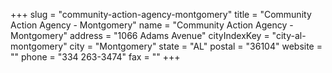 +++
slug = "community-action-agency-montgomery"
title = "Community Action Agency - Montgomery"
name = "Community Action Agency - Montgomery"
address = "1066 Adams Avenue"
cityIndexKey = "city-al-montgomery"
city = "Montgomery"
state = "AL"
postal = "36104"
website = ""
phone = "334 263-3474"
fax = ""
+++
